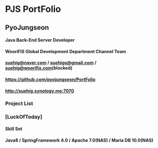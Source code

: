 # PJS PortFolio
## PyoJungseon

#### Java Back-End Server Developer

#### WooriFIS Global Development Department Channel Team

#### suehig@naver.com / suehigs@gmail.com / suehig@woorifis.com(blocked)

#### https://github.com/pyojungseon/PortFolio

#### http://suehig.synology.me:7070

### Project List 

### [LuckOfToday]

#### Skill Set 

#### Java8 / SpringFramework 4.0 / Apache 7.0(NAS) / Maria DB 10.0(NAS)
